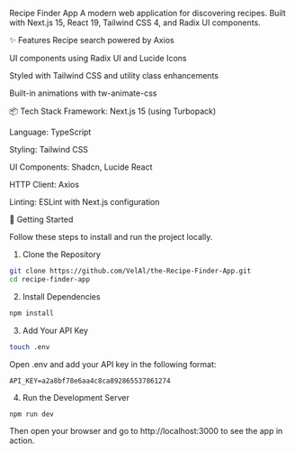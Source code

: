 Recipe Finder App
A modern web application for discovering recipes. Built with Next.js 15, React 19, Tailwind CSS 4, and Radix UI components.

✨ Features
Recipe search powered by Axios

UI components using Radix UI and Lucide Icons

Styled with Tailwind CSS and utility class enhancements

Built-in animations with tw-animate-css

📦 Tech Stack
Framework: Next.js 15 (using Turbopack)

Language: TypeScript

Styling: Tailwind CSS

UI Components: Shadcn, Lucide React

HTTP Client: Axios

Linting: ESLint with Next.js configuration

🚀 Getting Started


Follow these steps to install and run the project locally.

1. Clone the Repository
```bash
git clone https://github.com/VelAl/the-Recipe-Finder-App.git
cd recipe-finder-app
```

2. Install Dependencies
```bash
npm install
```

3. Add Your API Key
```bash
touch .env
```

Open .env and add your API key in the following format:

```env
API_KEY=a2a8bf78e6aa4c8ca892865537861274
```

4. Run the Development Server
```bash
npm run dev
```

Then open your browser and go to http://localhost:3000 to see the app in action.